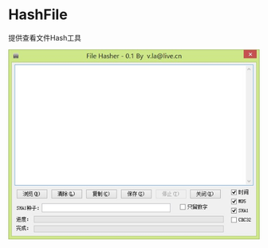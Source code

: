 HashFile
========

提供查看文件Hash工具

![Image text](https://github.com/vla/HashFile/blob/master/view.jpg)
